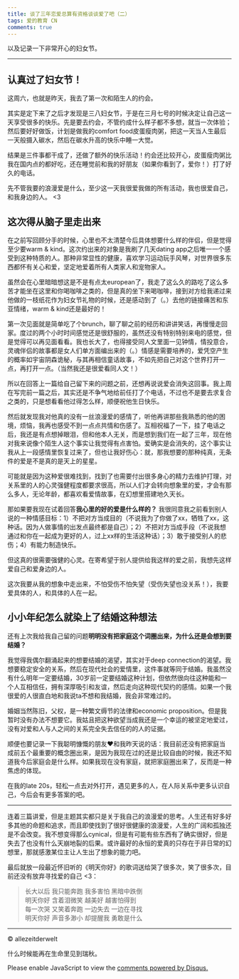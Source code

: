 ```yaml
---
title: 谈了三年恋爱总算有资格谈谈爱了吧（二）
tags: 爱的教育 CN
comments: true
---
```

以及记录一下非常开心的妇女节。

<!--more-->

---
## 认真过了妇女节！
这周六，也就是昨天，我去了第一次和陌生人的约会。

其实是定下来了之后才发现是三八妇女节，于是在三月七号的时候决定让自己这一天享受很多的快乐。先是要去约会，不管约成什么样子都不多想，就当一次体验；然后要好好做饭，计划是做我的comfort food皮蛋瘦肉粥，把这一天当人生最后一天般摄入碳水，然后在碳水升高的快乐中睡一大觉。

结果是三件事都干成了，还做了额外的快乐活动！约会还比较开心，皮蛋瘦肉粥比我在国内点的都好吃，还在睡觉前和我的好朋友（如果你看到了，爱你！）打了好久的电话。

先不管我要的浪漫爱是什么，至少这一天我很爱我做的所有活动，我也很爱自己，和我身边的人。 <3  

## 这次得从脑子里走出来
在之前写回顾分手的时候，心里也不太清楚今后具体想要什么样的伴侣，但是觉得至少要warm &
kind。这次约出来的对象是我刷了几天dating app之后唯一一个感受到这种特质的人。那种非常显性的健康，喜欢学习运动玩手风琴，对世界很多东西都怀有关心和爱，坚定地爱着所有人类家人和宠物家人。

虽然会在心里暗暗想这是不是有点太european了，我走了这么久的路吃了这么多苦才能坐在这里和你喝咖啡之类的，但是真的坐下来喝咖啡，接到对方给我递过来他做的一枝纸花作为妇女节礼物的时候，还是感动到了（。）去他的链接痛苦和东亚情绪，warm & kind还是最好的！

第一次见面就是简单吃了个brunch，聊了聊之前的经历和讲讲笑话，再慢慢走回家。度过的两个小时时间感觉还是很舒服的，虽然还没有特别特别来电的感觉，但是觉得可以再见面看看。我也长大了，也得接受同人文里面一见钟情，情投意合，灵魂伴侣的故事都是女人们单方面编出来的（。）情感是需要培养的，爱凭空产生的概率如宇宙阴森诡秘，与其再相信童话故事，不如先把自己对这个世界打开一点，再打开一点。（当然我还是很爱看同人文！）

所以在回答上一篇给自己留下来的问题之前，还想再说说爱会消失这回事。我上周在写完前一篇之后，其实还是不争气地给前任打了个电话，不过也不是要去求复合之类的，只是想看看他过得怎么样，顺便祝他生日快乐。

然后就发现我对他真的没有一丝浪漫爱的感情了，听他再讲那些我熟悉的他的困境，烦恼，我再也感受不到一点点共情和伤感了。互相祝福了一下，挂了电话之后，我还是有点想掉眼泪，但和他本人无关，而是想到我们在一起了三年，现在他对我来说像个陌生人这个事实让我觉得有点害怕。爱确实是会消失的，这个事实让我从上一段感情里恢复过来了，但也让我好伤心：就，那我想要的那种纯真，无条件的爱是不是真的是天上的星星。

可能就是因为这种爱很难找到，找到了也需要付出很多身心的精力去维护打理，对关系里的人的心灵强健程度都要求很高，所以人们才会转向想象里的爱，才会有那么多人，无论年龄，都喜欢看爱情故事，在幻想里搭建地久天长。

那如果要我现在试着回答**我心里的好的爱是什么样的？** 我很同意我之前看到别人说的一种情感目标：1）不把对方当成目的（不说我为了你做了xx，牺牲了xx，这种话。因为人做事情的出发点最终都是自己）；2）不把对方当成手段（不说我想通过和你在一起成为更好的人，过上xx样的生活这种话）；3）敢于接受别人的悲伤；4）有能力制造快乐。

但这真的很需要强健的心灵。在寄希望于别人提供给我这样的爱之前，我想先这样爱自己和爱身边的人。

这次我要从我的想象中走出来，不怕受伤不怕失望（受伤失望也没关系！），我要爱具体的人，和具体的人在一起。  

## 小小年纪怎么就染上了结婚这种想法
还有上次我给我自己留的问题**明明没有把家庭这个词圈出来，为什么还是会想到要结婚？** 

我觉得我偶尔翻涌起来的想要结婚的渴望，其实对于deep connection的渴望。我想要稳定安全的关系，然后在现代社会的爱情里，这件事就等同于结婚。我虽然没有什么明年一定要结婚，30岁前一定要结婚这种计划，但依然很向往这种能和一个人互相信任，拥有深厚吸引和友谊，然后走向这种现代契约的感情。如果一个我很爱的人很直白地和我说ta不想和我结婚，我会非常难过的。

婚姻当然陈旧，父权，是一种繁文缛节的法律和economic proposition。但是我暂时没有办法不想要它。我姑且把这种欲望当成我还是一个幸运的被坚定地爱过，没有对爱和人与人之间的关系完全失去信任的的人的证据。

顺便也要记录一下我聪明慷慨的朋友❤️和我昨天说的话：我目前还没有把家庭当成前五个最重要的概念圈出来，是因为我现在过的还是比较自由的时候，我还不知道我今后家庭会是什么样。如果我现在没有家庭，就把家庭圈出来了，反而是一种焦虑的体现。

在我的late 20s，轻松一点去对外打开，遇见更多的人，在人际关系中更多认识自己，今后会有更多答案的吧。    

--- 

连着三篇讲爱，但是主题其实都只是关于我自己的浪漫爱的思考。人生还有好多好多其他的命题和追求，而且即使找到了很好很健康的浪漫爱，人生的广阔和孤独还是不会改变。我不想变得那么cynical，但是有可能有些东西有了确实很好，但是失去了也没有什么天崩地裂的后果。或许最好的永恒的爱真的只存在于非日常的幻想里，那就感激某位主让人生出了想象的能力吧。

最后就放一段最近怀旧听的《明天你好》的歌词送给哭了很多次，笑了很多次，目前还没有放弃寻找爱的自己 <3：

> 长大以后 我只能奔跑 我多害怕 黑暗中跌倒   
> 明天你好 含着泪微笑 越美好 越害怕得到   
> 每一次哭 又笑着奔跑 一边失去 一边在寻找   
> 明天你好 声音多渺小 却提醒我 勇敢是什么    


---
© allezeitderwelt


什么时候能再在生命里见到瑞秋。  


<div id="disqus_thread"></div>
<script>
    /**
    *  RECOMMENDED CONFIGURATION VARIABLES: EDIT AND UNCOMMENT THE SECTION BELOW TO INSERT DYNAMIC VALUES FROM YOUR PLATFORM OR CMS.
    *  LEARN WHY DEFINING THESE VARIABLES IS IMPORTANT: https://disqus.com/admin/universalcode/#configuration-variables    */
    /*
    var disqus_config = function () {
    this.page.url = PAGE_URL;  // Replace PAGE_URL with your page's canonical URL variable
    this.page.identifier = PAGE_IDENTIFIER; // Replace PAGE_IDENTIFIER with your page's unique identifier variable
    };
    */
    (function() { // DON'T EDIT BELOW THIS LINE
    var d = document, s = d.createElement('script');
    s.src = 'https://https-allezeitderwelt-github-io.disqus.com/embed.js';
    s.setAttribute('data-timestamp', +new Date());
    (d.head || d.body).appendChild(s);
    })();
</script>
<noscript>Please enable JavaScript to view the <a href="https://disqus.com/?ref_noscript">comments powered by Disqus.</a></noscript>
